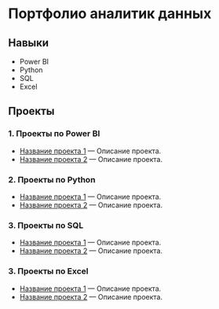 # Портфолио аналитик данных

## Навыки
- Power BI
- Python 
- SQL
- Excel

## Проекты

### 1. Проекты по Power BI
- [Название проекта 1](ссылка_на_проект_1) — Описание проекта.
- [Название проекта 2](ссылка_на_проект_2) — Описание проекта.

### 2. Проекты по Python
- [Название проекта 1](ссылка_на_проект_1) — Описание проекта.
- [Название проекта 2](ссылка_на_проект_2) — Описание проекта.

### 3. Проекты по SQL
- [Название проекта 1](ссылка_на_проект_1) — Описание проекта.
- [Название проекта 2](ссылка_на_проект_2) — Описание проекта.

### 3. Проекты по Excel
- [Название проекта 1](ссылка_на_проект_1) — Описание проекта.
- [Название проекта 2](ссылка_на_проект_2) — Описание проекта.

